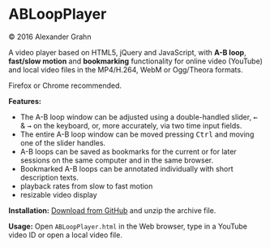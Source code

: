 # ABLoopPlayer

© 2016 Alexander Grahn

A video player based on HTML5, jQuery and JavaScript, with **A-B loop**, **fast/slow motion** and **bookmarking** functionality for online video (YouTube) and local video files in the MP4/H.264, WebM or Ogg/Theora formats.

Firefox or Chrome recommended.

**Features:**
- The A-B loop window can be adjusted using a double-handled slider, <kbd>&larr;</kbd> & <kbd>&rarr;</kbd> on the keyboard, or, more accurately, via two time input fields.
- The entire A-B loop window can be moved pressing <kbd>Ctrl</kbd> and moving one of the slider handles.
- A-B loops can be saved as bookmarks for the current or for later sessions on the same computer and in the same browser.
- Bookmarked A-B loops can be annotated individually with short description texts.
- playback rates from slow to fast motion
- resizable video display

**Installation:** [Download from GitHub](https://github.com/agrahn/ABLoopPlayer/archive/master.zip) and unzip the archive file. 

**Usage:** Open `ABLoopPlayer.html` in the Web browser, type in a YouTube video ID or open a local video file.
